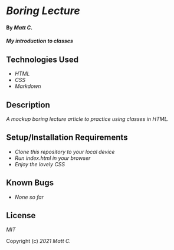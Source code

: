 # _Boring Lecture_

#### By _**Matt C.**_

#### _My introduction to classes_

## Technologies Used

* _HTML_
* _CSS_
* _Markdown_

## Description

_A mockup boring lecture article to practice using classes in HTML._

## Setup/Installation Requirements

* _Clone this repository to your local device_
* _Run index.html in your browser_
* _Enjoy the lovely CSS_

## Known Bugs

* _None so far_

## License

_MIT_

Copyright (c) _2021_ _Matt C._
